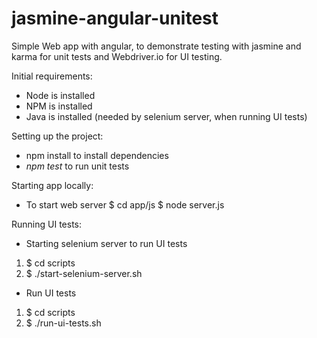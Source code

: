 # jasmine-angular-unitest
Simple Web app with angular, to demonstrate testing with jasmine and karma for unit tests and Webdriver.io for UI testing.

Initial requirements:
- Node is installed
- NPM is installed
- Java is installed (needed by selenium server, when running UI tests)

Setting up the project:
- npm install to install dependencies
- *npm test* to run unit tests

Starting app locally:
- To start web server
$ cd app/js
$ node server.js

Running UI tests:
- Starting selenium server to run UI tests
 1. $ cd scripts
 2. $ ./start-selenium-server.sh
 
- Run UI tests 
 1. $ cd scripts
 2. $ ./run-ui-tests.sh
 
